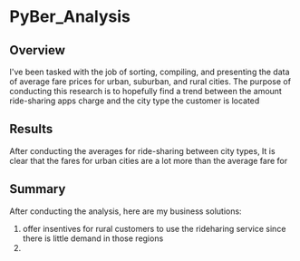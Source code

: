 # PyBer_Analysis
## Overview
I've been tasked with the job of sorting, compiling, and presenting the data of average fare prices for urban, suburban, and rural cities.
The purpose of conducting this research is to hopefully find a trend between the amount ride-sharing apps charge and the city type the customer is located

## Results
After conducting the averages for ride-sharing between city types, It is clear that the fares for urban cities are a lot more than the average fare for 

## Summary
After conducting the analysis, here are my business solutions:
1. offer insentives for rural customers to use the rideharing service since there is little demand in those regions
2. 
